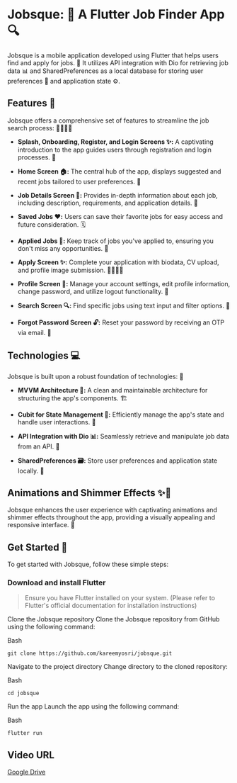 # Jobsque: 🚀 A Flutter Job Finder App 🔍
Jobsque is a mobile application developed using Flutter that helps users find and apply for jobs. 💼 It utilizes API integration with Dio for retrieving job data 📊 and SharedPreferences as a local database for storing user preferences 💾 and application state ⚙️.

## Features 🌟
Jobsque offers a comprehensive set of features to streamline the job search process: 🏃‍♀️🏃‍♂️

- **Splash, Onboarding, Register, and Login Screens ✨:**
 A captivating introduction to the app guides users through registration and login processes. 🔐

- **Home Screen 🏠:**
The central hub of the app, displays suggested and recent jobs tailored to user preferences. 🎯

- **Job Details Screen 📑:**
Provides in-depth information about each job, including description, requirements, and application details. 📝

- **Saved Jobs ❤️:**
Users can save their favorite jobs for easy access and future consideration. 🗓️

- **Applied Jobs 💼:**
Keep track of jobs you've applied to, ensuring you don't miss any opportunities. 🔔

- **Apply Screen ✨:**
Complete your application with biodata, CV upload, and profile image submission. 👨‍💼👩‍💼

- **Profile Screen 👤:**
Manage your account settings, edit profile information, change password, and utilize logout functionality. 🚪

- **Search Screen 🔍:**
Find specific jobs using text input and filter options. 🔎

- **Forgot Password Screen 🔓:**
Reset your password by receiving an OTP via email. 📧

## Technologies 💻
Jobsque is built upon a robust foundation of technologies: 💪

- **MVVM Architecture 📐:**
A clean and maintainable architecture for structuring the app's components. 🏗️

- **Cubit for State Management 🧩:**
Efficiently manage the app's state and handle user interactions. 🤝

- **API Integration with Dio 📊:**
Seamlessly retrieve and manipulate job data from an API. 📡

- **SharedPreferences 🗃️:**
Store user preferences and application state locally. 💾

## Animations and Shimmer Effects ✨💫
Jobsque enhances the user experience with captivating animations and shimmer effects throughout the app, providing a visually appealing and responsive interface. 🤩

## Get Started 🏁
To get started with Jobsque, follow these simple steps:

### Download and install Flutter
>Ensure you have Flutter installed on your system. (Please refer to Flutter's official documentation for installation instructions)

Clone the Jobsque repository
Clone the Jobsque repository from GitHub using the following command:

Bash
```
git clone https://github.com/kareemyosri/jobsque.git
```

Navigate to the project directory
Change directory to the cloned repository:

Bash
```
cd jobsque
```
Run the app
Launch the app using the following command:

Bash
```
flutter run
```

## Video URL
[Google Drive](https://drive.google.com/file/d/1JYJvzkXJ0JPMQdeDSKRX3ZITKWZ_SiF7/view?usp=drive_link)


